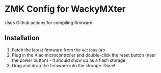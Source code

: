# ZMK Config for WackyMXter
Uses Github actions for compiling firmware.

## Installation
1. Fetch the latest firmware from the `Actions` tab
2. Plug in the Xiao microcontroller and double-click the reset button (near the power button) - it should show up as a flash storage
3. Drag and drop the firmware into the storage. Done!
